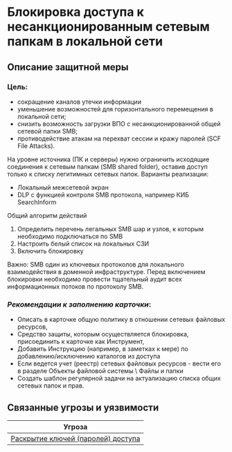 # Блокировка доступа к несанкционированным сетевым папкам в локальной сети

## Описание защитной меры
### Цель:
+ сокращение каналов утечки информации
+ уменьшение возможностей для горизонтального перемещения в локальной сети;
+ снизить возможность загрузки ВПО с несанкционированной общей сетевой папки SMB;
+ противодействие атакам на перехват сессии и кражу паролей (SCF File Attacks).

На уровне источника (ПК и серверы) нужно ограничить исходящие соединения к сетевым папкам (SMB shared folder), оставив доступ только к списку легитимных сетевых папок.
Варианты реализации:

+ Локальный межсетевой экран
+ DLP с функцией контроля SMB протокола, например КИБ SearchInform

Общий алгоритм действий

1. Определить перечень легальных SMB шар и узлов, к которым необходимо подключаться по SMB
2. Настроить белый список на локальных СЗИ
3. Включить блокировку 

Важно: SMB один из ключевых протоколов для локального взаимодействия в доменной инфраструктуре. Перед включением блокировки необходимо провести тщательный аудит всех информационных потоков по протоколу SMB.

### *Рекомендации к заполнению карточки*:
+ Описать в карточке общую политику в отношении сетевых файловых ресурсов,
+ Средство защиты, которым осуществляется блокировка, присоединить к карточке как Инструмент,
+ Добавить Инструкцию (например, в заметках к мере) по добавлению/исключению каталогов из доступа 
+ Если ведется учет (реестр) сетевых файловых ресурсов - вести его в разделе Объекты файловой системы \ Файлы и папки 
+ Создать шаблон регулярной задачи на актуализацию списка общих сетевых папок и прав.

## Связанные угрозы и уязвимости
|Угроза|
|-|
|[Раскрытие ключей (паролей) доступа](/vkr/threats/page2)|